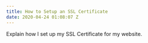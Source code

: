 ```yaml
---
title: How to Setup an SSL Certificate
date: 2020-04-24 01:08:07 Z
---
```


Explain how I set up my SSL Certificate for my website.
